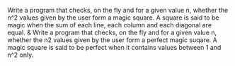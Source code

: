 Write a program that checks, on the fly and for a given value n, whether
the n^2 values given by the user form a magic square. A square is said to be
magic when the sum of each line, each column and each diagonal are equal.
                                    &
Write a program that checks, on the fly and for a given value n, whether the
n2 values given by the user form a perfect magic suqare. A magic square is
said to be perfect when it contains values between 1 and n^2 only.
